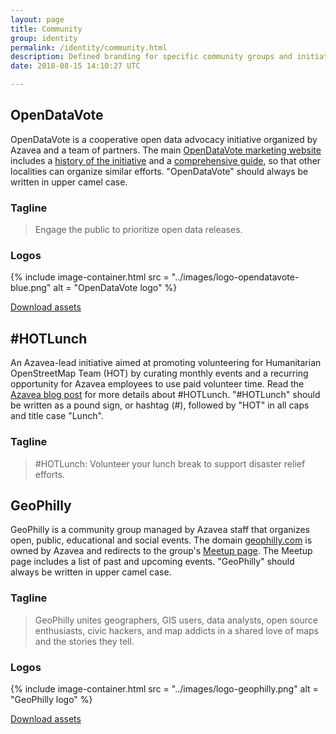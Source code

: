 ```yaml
---
layout: page
title: Community
group: identity
permalink: /identity/community.html
description: Defined branding for specific community groups and initiatives.
date: 2018-08-15 14:10:27 UTC

---
```


## OpenDataVote
OpenDataVote is a cooperative open data advocacy initiative organized by Azavea and a team of partners. The main [OpenDataVote marketing website](https://www.opendatavote.org/) includes a [history of the initiative](https://www.opendatavote.org/history) and a [comprehensive guide](https://www.opendatavote.org/guide), so that other localities can organize similar efforts. "OpenDataVote" should always be written in upper camel case.

### Tagline

> Engage the public to prioritize open data releases.

### Logos

{% include image-container.html
  src =  "../images/logo-opendatavote-blue.png"
  alt =  "OpenDataVote logo"
%}

<a href="/downloads/OpenDataVote-assets.zip" class="c-btn c-btn--small" download>Download assets</a>

## &#35;HOTLunch
An Azavea-lead initiative aimed at promoting volunteering for Humanitarian OpenStreetMap Team (HOT) by curating monthly events and a recurring opportunity for Azavea employees to use paid volunteer time. Read the [Azavea blog post](https://www.azavea.com/blog/2017/10/02/hotlunch-volunteer-lunch-break-support-disaster-relief-efforts/) for more details about &#35;HOTLunch. "&#35;HOTLunch" should be written as a pound sign, or hashtag (#), followed by "HOT" in all caps and title case "Lunch".

### Tagline

> &#35;HOTLunch: Volunteer your lunch break to support disaster relief efforts.

## GeoPhilly
GeoPhilly is a community group managed by Azavea staff that organizes open, public, educational and social events. The domain [geophilly.com](http://geophilly.com/) is owned by Azavea and redirects to the group's [Meetup page](https://www.meetup.com/geophilly/). The Meetup page includes a list of past and upcoming events. "GeoPhilly" should always be written in upper camel case.

### Tagline

> GeoPhilly unites geographers, GIS users, data analysts, open source enthusiasts, civic hackers, and map addicts in a shared love of maps and the stories they tell.

### Logos

{% include image-container.html
  src =  "../images/logo-geophilly.png"
  alt =  "GeoPhilly logo"
%}

<a href="/downloads/GeoPhilly-assets.zip" class="c-btn c-btn--small" download>Download assets</a>
